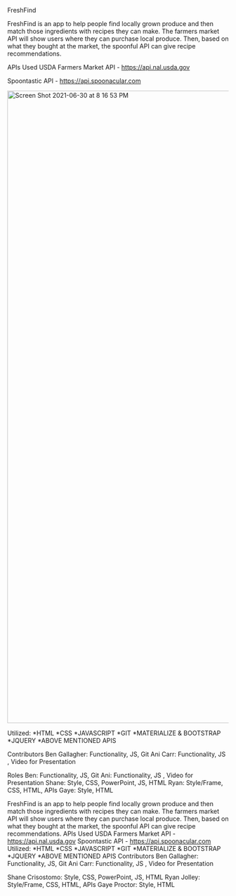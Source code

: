 FreshFind

FreshFind is an app to help people find locally grown produce and then match those ingredients with recipes they can make. The farmers market API will show users where they can purchase local produce. Then, based on what they bought at the market, the spoonful API can give recipe recommendations.


APIs Used
USDA Farmers Market API - https://api.nal.usda.gov

Spoontastic API - https://api.spoonacular.com

<img width="1440" alt="Screen Shot 2021-06-30 at 8 16 53 PM" src="https://user-images.githubusercontent.com/82895658/124046555-3630c680-d9e0-11eb-8d2b-54fd5f464b05.png">


Utilized: 
*HTML
*CSS
*JAVASCRIPT
*GIT
*MATERIALIZE & BOOTSTRAP
*JQUERY 
*ABOVE MENTIONED APIS



Contributors 
Ben Gallagher: Functionality, JS, Git
Ani Carr: Functionality, JS , Video for Presentation 

Roles
Ben: Functionality, JS, Git
Ani: Functionality, JS , Video for Presentation 
Shane: Style, CSS, PowerPoint, JS, HTML
Ryan: Style/Frame, CSS, HTML, APIs
Gaye: Style, HTML


FreshFind is an app to help people find locally grown produce and then match those ingredients with recipes they can make. The farmers market API will show users where they can purchase local produce. Then, based on what they bought at the market, the spoonful API can give recipe recommendations.
APIs Used
USDA Farmers Market API - https://api.nal.usda.gov
Spoontastic API - https://api.spoonacular.com
Utilized:
*HTML
*CSS
*JAVASCRIPT
*GIT
*MATERIALIZE & BOOTSTRAP
*JQUERY
*ABOVE MENTIONED APIS
Contributors
Ben Gallagher: Functionality, JS, Git
Ani Carr: Functionality, JS , Video for Presentation

Shane Crisostomo: Style, CSS, PowerPoint, JS, HTML
Ryan Jolley: Style/Frame, CSS, HTML, APIs
Gaye Proctor: Style, HTML
